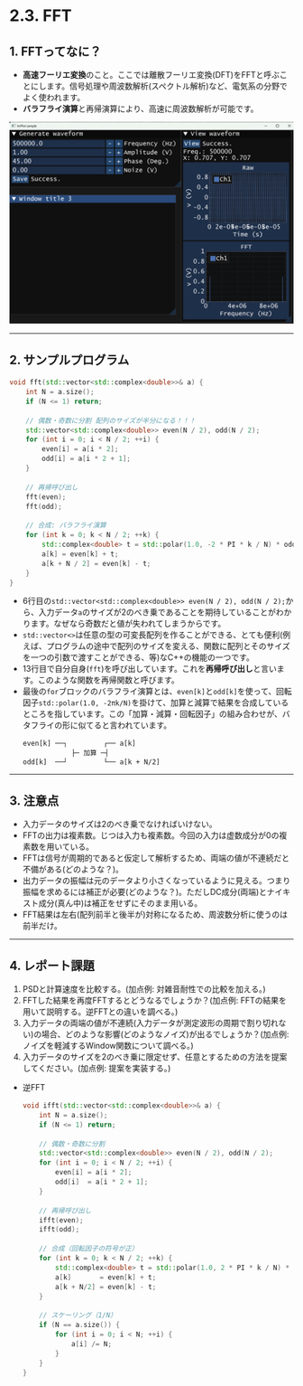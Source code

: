 # 2.3. FFT

## 1. FFTってなに？
- **高速フーリエ変換**のこと。ここでは離散フーリエ変換(DFT)をFFTと呼ぶことにします。信号処理や周波数解析(スペクトル解析)など、電気系の分野でよく使われます。
- **バラフライ演算**と再帰演算により、高速に周波数解析が可能です。

![Hard copy](./images/signal_fft_01.png)

---

## 2. サンプルプログラム

```cpp
void fft(std::vector<std::complex<double>>& a) {
    int N = a.size();
    if (N <= 1) return;

    // 偶数・奇数に分割 配列のサイズが半分になる！！！
    std::vector<std::complex<double>> even(N / 2), odd(N / 2);
    for (int i = 0; i < N / 2; ++i) {
        even[i] = a[i * 2];
        odd[i] = a[i * 2 + 1];
    }

    // 再帰呼び出し
    fft(even);
    fft(odd);

    // 合成: バラフライ演算
    for (int k = 0; k < N / 2; ++k) {
        std::complex<double> t = std::polar(1.0, -2 * PI * k / N) * odd[k];
        a[k] = even[k] + t;
        a[k + N / 2] = even[k] - t;
    }
}
```
- 6行目の`std::vector<std::complex<double>> even(N / 2), odd(N / 2);`から、入力データ`a`のサイズが2のべき乗であることを期待していることがわかります。なぜなら奇数だと値が失われてしまうからです。
- `std::vector<>`は任意の型の可変長配列を作ることができる、とても便利(例えば、プログラムの途中で配列のサイズを変える、関数に配列とそのサイズを一つの引数で渡すことができる、等)なC++の機能の一つです。
- 13行目で自分自身(`fft`)を呼び出しています。これを**再帰呼び出し**と言います。このような関数を再帰関数と呼びます。
- 最後の`for`ブロックのバラフライ演算とは、`even[k]`と`odd[k]`を使って、回転因子`std::polar(1.0, -2πk/N)`を掛けて、加算と減算で結果を合成しているところを指しています。この「加算・減算・回転因子」の組み合わせが、バタフライの形に似てると言われています。
  ```
  even[k] ──┐         ┌── a[k]
              ├─ 加算 ─┤
  odd[k]  ──┘         └── a[k + N/2]
  ```

---

## 3. 注意点

- 入力データのサイズは2のべき乗でなければいけない。
- FFTの出力は複素数。じつは入力も複素数。今回の入力は虚数成分が0の複素数を用いている。
- FFTは信号が周期的であると仮定して解析するため、両端の値が不連続だと不備がある(どのような？)。
- 出力データの振幅は元のデータより小さくなっているように見える。つまり振幅を求めるには補正が必要(どのような？)。ただしDC成分(両端)とナイキスト成分(真ん中)は補正をせずにそのまま用いる。
- FFT結果は左右(配列前半と後半が)対称になるため、周波数分析に使うのは前半だけ。

---

## 4. レポート課題

1. PSDと計算速度を比較する。(加点例: 対雑音耐性での比較を加える。)
2. FFTした結果を再度FFTするとどうなるでしょうか？(加点例: FFTの結果を用いて説明する。逆FFTとの違いを調べる。)
3. 入力データの両端の値が不連続(入力データが測定波形の周期で割り切れない)の場合、どのような影響(どのようなノイズ)が出るでしょうか？(加点例: ノイズを軽減するWindow関数について調べる。)
4. 入力データのサイズを2のべき乗に限定せず、任意とするための方法を提案してください。(加点例: 提案を実装する。)

- 逆FFT
    ```cpp
    void ifft(std::vector<std::complex<double>>& a) {
        int N = a.size();
        if (N <= 1) return;
    
        // 偶数・奇数に分割
        std::vector<std::complex<double>> even(N / 2), odd(N / 2);
        for (int i = 0; i < N / 2; ++i) {
            even[i] = a[i * 2];
            odd[i]  = a[i * 2 + 1];
        }
    
        // 再帰呼び出し
        ifft(even);
        ifft(odd);
    
        // 合成（回転因子の符号が正）
        for (int k = 0; k < N / 2; ++k) {
            std::complex<double> t = std::polar(1.0, 2 * PI * k / N) * odd[k];
            a[k]       = even[k] + t;
            a[k + N/2] = even[k] - t;
        }
    
        // スケーリング（1/N）
        if (N == a.size()) {
            for (int i = 0; i < N; ++i) {
                a[i] /= N;
            }
        }
    }
    ```
